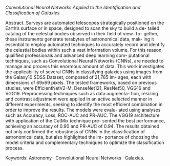 *Convolutional Neural Networks Applied to the Identification and Classification of Galaxies*

Abstract. Surveys are automated telescopes strategically positioned on
the Earth’s surface or in space, designed to scan the sky to build a de-
tailed catalog of the celestial bodies observed in their field of view. To-
gether, these instruments generate terabytes of astronomical data, mak-
ing it essential to employ automated techniques to accurately record
and identify the celestial bodies within such a vast information volume.
For this reason, qualified professionals and advanced deep learning com-
putational techniques, such as Convolutional Neural Networks (CNNs),
are needed to manage and process this enormous amount of data. This
work investigates the applicability of several CNNs in classifying galaxies
using images from the Galaxy10 SDSS Dataset, composed of 21,785 im-
ages, each with dimensions of 69x69 pixels. The tested frameworks, based
on previous studies, were EfficientNetV2-M, DenseNet121, ResNet50,
VGG16 and VGG19. Preprocessing techniques such as data augmenta-
tion, resizing and contrast adjustment were applied in an active selected
manner in different experiments, seeking to identify the most efficient
combination in order to improve the results. The models were evalu-
ated using analyses such as Accuracy, Loss, ROC-AUC and PR-AUC.
The VGG19 architecture with application of the CutMix technique pre-
sented the best performance, achieving an accuracy of 0.90 and PR-AUC
of 0.94. The results obtained not only confirmed the robustness of CNNs
in the classification of astronomical data, but also highlighted the im-
portance of choosing the model criteria and complementary techniques
to optimize the classification process.

Keywords: Astronomy · Convolutional Neural Networks · Galaxies.
